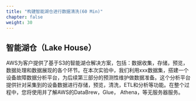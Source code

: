 ```yaml
---
title: "构建智能湖仓进行数据清洗(60 Min)"
chapter: false
weight: 30
---
```


## 智能湖仓（Lake House）

AWS为客户提供了基于S3的智能湖仓解决方案，包括：数据收集，存储，预览，数据处理和数据展现的各个环节。在本次实验中，我们利用xxx数据集，搭建一个设备故障数据分析平台，为后续第三部分的预测性维护做数据准备。这个分析平台提供针对采集到的设备数据进行存储，预览，清洗，ETL和分析等功能。在整个过程中，您将使用并了解AWS的DataBrew，Glue， Athena，等无服务器服务。


